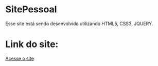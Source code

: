 # SitePessoal

Esse site está sendo desenvolvido utilizando HTML5, CSS3, JQUERY.

# Link do site:
<a href="https://www.agilsystem.com.br/leo/" target="_blank"> Acesse o site </a>
